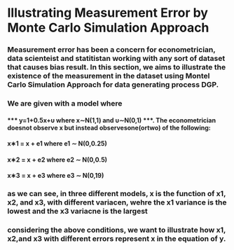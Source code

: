 # Illustrating Measurement Error by Monte Carlo Simulation Approach
### Measurement error has been a concern for econometrician, data scienteist and statitistan working with any sort of dataset that causes bias result. In this section, we aims to illustrate the existence of the measurement in the dataset using Montel Carlo Simulation Approach for data generating process DGP. 
### We are given with a model where 
####                  *** y=1+0.5x+υ where  x∼N(1,1)  and  υ∼N(0,1) ***. The econometrician doesnot observe x but instead observesone(ortwo) of the following:
####                   x∗1 = x + e1 where e1 ∼ N(0,0.25) 
####                    x∗2 = x + e2 where e2 ∼ N(0,0.5) 
####                    x∗3 = x + e3 where e3 ∼ N(0,19)
### as we can see, in three different models, x is the function of x1, x2, and x3, with different variacen, wehre the x1 variance is the lowest and the x3 variacne is the largest
### considering the above conditions, we want to illustrate how x1, x2,and x3 with different errors represent x in the equation of y. 
